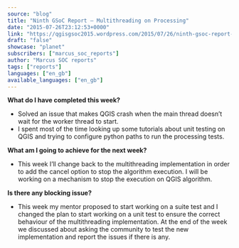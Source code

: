 ```yaml
---
source: "blog"
title: "Ninth GSoC Report – Multithreading on Processing"
date: "2015-07-26T23:12:53+0000"
link: "https://qgisgsoc2015.wordpress.com/2015/07/26/ninth-gsoc-report-multithreading-on-processing/"
draft: "false"
showcase: "planet"
subscribers: ["marcus_soc_reports"]
author: "Marcus SOC reports"
tags: ["reports"]
languages: ["en_gb"]
available_languages: ["en_gb"]
---
```


<p><strong>What do I have completed this week?</strong></p>
<ul>
<li>Solved an issue that makes QGIS crash when the main thread doesn&#8217;t wait for the worker thread to start.</li>
<li>I spent most of the time looking up some tutorials about unit testing on QGIS and trying to configure python paths to run the processing tests.</li>
</ul>
<p><strong>What am I going to achieve for the next week?</strong></p>
<ul>
<li>This week I&#8217;ll change back to the multithreading implementation in order to add the cancel option to stop the algorithm execution. I will be working on a mechanism to stop the execution on QGIS algorithm.</li>
</ul>
<p><strong>Is there any blocking issue?</strong></p>
<ul>
<li>This week my mentor proposed to start working on a suite test and I changed the plan to start working on a unit test to ensure the correct behaviour of the multithreading implementation. At the end of the week we discussed about asking the community to test the new implementation and report the issues if there is any.</li>
</ul>
